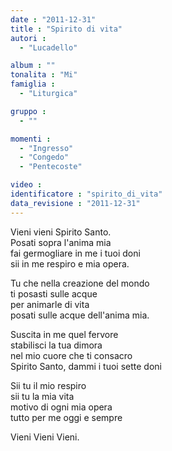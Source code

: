```yaml
---
date : "2011-12-31"
title : "Spirito di vita"
autori : 
  - "Lucadello"

album : ""
tonalita : "Mi"
famiglia : 
  - "Liturgica"

gruppo : 
  - ""

momenti : 
  - "Ingresso"
  - "Congedo"
  - "Pentecoste"

video : 
identificatore : "spirito_di_vita"
data_revisione : "2011-12-31"
---
```

  
  
  
  
  
  
  
  
  
  
Vieni vieni Spirito Santo.  
Posati sopra l'anima mia  
fai germogliare in me i tuoi doni  
sii in me respiro e mia opera.  
  
  
  
Tu che nella creazione del mondo  
ti posasti sulle  acque  
per animarle di vita   
posati sulle acque dell'anima mia.  
  
  
  
  
Suscita in me quel fervore   
stabilisci la tua dimora  
nel mio cuore che ti consacro   
Spirito Santo, dammi i tuoi sette doni  
  
  
  
  
Sii tu il mio respiro   
sii tu la mia vita  
motivo di ogni mia opera   
tutto per me oggi e sempre  
  
  
  
Vieni Vieni Vieni.    
  
  
  
